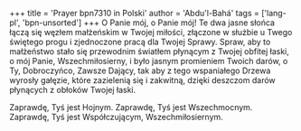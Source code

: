 +++
title = 'Prayer bpn7310 in Polski'
author = 'Abdu'l-Bahá'
tags = ['lang-pl', 'bpn-unsorted']
+++
O Panie mój, o Panie mój! Te dwa jasne słońca łączą się węzłem małżeńskim w Twojej miłości, złączone w służbie u Twego świętego progu i zjednoczone pracą dla Twojej Sprawy. Spraw, aby to małżeństwo stało się przewodnim światłem płynącym z Twojej obfitej łaski, o mój Panie, Wszechmiłosierny, i było jasnym promieniem Twoich darów, o Ty, Dobroczyńco, Zawsze Dający, tak aby z tego wspaniałego Drzewa wyrosły gałęzie, które zazielenią się i zakwitną, dzięki deszczom darów płynących z obłoków Twojej łaski.
   
Zaprawdę, Tyś jest Hojnym. Zaprawdę, Tyś jest Wszechmocnym. Zaprawdę, Tyś jest Współczującym, Wszechmiłosiernym.

